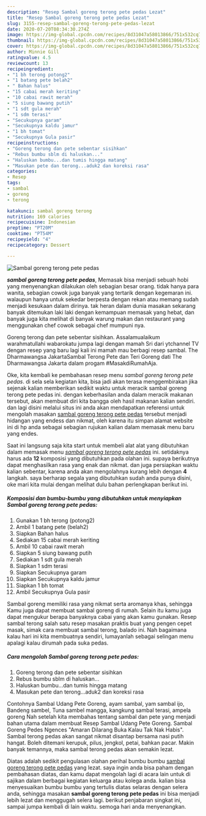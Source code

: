 ```yaml
---
description: "Resep Sambal goreng terong pete pedas Lezat"
title: "Resep Sambal goreng terong pete pedas Lezat"
slug: 3155-resep-sambal-goreng-terong-pete-pedas-lezat
date: 2020-07-20T08:34:30.274Z
image: https://img-global.cpcdn.com/recipes/8d31047a58013866/751x532cq70/sambal-goreng-terong-pete-pedas-foto-resep-utama.jpg
thumbnail: https://img-global.cpcdn.com/recipes/8d31047a58013866/751x532cq70/sambal-goreng-terong-pete-pedas-foto-resep-utama.jpg
cover: https://img-global.cpcdn.com/recipes/8d31047a58013866/751x532cq70/sambal-goreng-terong-pete-pedas-foto-resep-utama.jpg
author: Minnie Gill
ratingvalue: 4.5
reviewcount: 13
recipeingredient:
- "1 bh terong potong2"
- "1 batang pete belah2"
- " Bahan halus"
- "15 cabai merah keriting"
- "10 cabai rawit merah"
- "5 siung bawang putih"
- "1 sdt gula merah"
- "1 sdm terasi"
- "Secukupnya garam"
- "Secukupnya kaldu jamur"
- "1 bh tomat"
- "Secukupnya Gula pasir"
recipeinstructions:
- "Goreng terong dan pete sebentar sisihkan"
- "Rebus bumbu sblm di haluskan..."
- "Haluskan bumbu...dan tumis hingga matang"
- "Masukan pete dan terong...aduk2 dan koreksi rasa"
categories:
- Resep
tags:
- sambal
- goreng
- terong

katakunci: sambal goreng terong 
nutrition: 169 calories
recipecuisine: Indonesian
preptime: "PT20M"
cooktime: "PT54M"
recipeyield: "4"
recipecategory: Dessert

---
```



![Sambal goreng terong pete pedas](https://img-global.cpcdn.com/recipes/8d31047a58013866/751x532cq70/sambal-goreng-terong-pete-pedas-foto-resep-utama.jpg)

<b><i>sambal goreng terong pete pedas</i></b>, Memasak bisa menjadi sebuah hobi yang menyenangkan dilakukan oleh sebagian besar orang. tidak hanya para wanita, sebagian cowok juga banyak yang tertarik dengan kegemaran ini. walaupun hanya untuk sekedar berpesta dengan rekan atau memang sudah menjadi kesukaan dalam dirinya. tak heran dalam dunia masakan sekarang banyak ditemukan laki laki dengan kemampuan memasak yang hebat, dan banyak juga kita melihat di banyak warung makan dan restaurant yang menggunakan chef cowok sebagai chef mumpuni nya.

Goreng terong dan pete sebentar sisihkan. Assalamualaikum warahmatullahi wabarokatu jumpa lagi dengan mamah Sri dari ytchannel TV dengan resep yang baru lagi kali ini mamah mau berbagi resep sambal. The Dharmawangsa JakartaSambal Terong Pete dan Teri Goreng dati The Dharmawangsa Jakarta dalam progam #MasakdiRumahAja.

Oke, kita kembali ke pembahasan resep menu <i>sambal goreng terong pete pedas</i>. di sela sela kegiatan kita, bisa jadi akan terasa menggembirakan jika sejenak kalian memberikan sedikit waktu untuk meracik sambal goreng terong pete pedas ini. dengan keberhasilan anda dalam meracik makanan tersebut, akan membuat diri kita bangga oleh hasil makanan kalian sendiri. dan lagi disini melalui situs ini anda akan mendapatkan referensi untuk mengolah masakan <u>sambal goreng terong pete pedas</u> tersebut menjadi hidangan yang endess dan nikmat, oleh karena itu simpan alamat website ini di hp anda sebagai sebagian rujukan kalian dalam memasak menu baru yang endes.


Saat ini langsung saja kita start untuk membeli alat alat yang dibutuhkan dalam memasak menu <u><i>sambal goreng terong pete pedas</i></u> ini. setidaknya harus ada <b>12</b> komposisi yang dibutuhkan pada olahan ini. supaya berikutnya dapat menghasilkan rasa yang enak dan nikmat. dan juga persiapkan waktu kalian sebentar, karena anda akan mengolahnya kurang lebih dengan <b>4</b> langkah. saya berharap segala yang dibutuhkan sudah anda punya disini, oke mari kita mulai dengan melihat dulu bahan perlengkapan berikut ini.

<!--inarticleads1-->

##### Komposisi dan bumbu-bumbu yang dibutuhkan untuk menyiapkan Sambal goreng terong pete pedas:

1. Gunakan 1 bh terong (potong2)
1. Ambil 1 batang pete (belah2)
1. Siapkan  Bahan halus
1. Sediakan 15 cabai merah keriting
1. Ambil 10 cabai rawit merah
1. Siapkan 5 siung bawang putih
1. Sediakan 1 sdt gula merah
1. Siapkan 1 sdm terasi
1. Siapkan Secukupnya garam
1. Siapkan Secukupnya kaldu jamur
1. Siapkan 1 bh tomat
1. Ambil Secukupnya Gula pasir


Sambal goreng memiliki rasa yang nikmat serta aromanya khas, sehingga Kamu juga dapat membuat sambal goreng di rumah. Selain itu kamu juga dapat mengukur berapa banyaknya cabai yang akan kamu gunakan. Resep sambal terong salah satu resep masakan praktis buat yang pengen cepet masak, simak cara membuat sambal terong, balado ini. Nah bagaimana kalau hari ini kita membuatnya sendiri, lumayanlah sebagai selingan menu apalagi kalau dirumah pada suka pedas. 

<!--inarticleads2-->

##### Cara mengolah Sambal goreng terong pete pedas:

1. Goreng terong dan pete sebentar sisihkan
1. Rebus bumbu sblm di haluskan...
1. Haluskan bumbu...dan tumis hingga matang
1. Masukan pete dan terong...aduk2 dan koreksi rasa


Contohnya Sambal Udang Pete Goreng, ayam sambal, yam sambal ijo, Bandeng sambel, Tuna sambel mangga, kangkung sambal terasi, ampela goreng Nah setelah kita membahas tentang sambal dan pete yang menjadi bahan utama dalam membuat Resep Sambal Udang Pete Goreng. Sambal Goreng Pedes Ngences &#34;Amaran Dilarang Buka Kalau Tak Nak Habis&#34;. Sambal terong pedas akan sangat nikmat disantap bersama nasi putih hangat. Boleh ditemani kerupuk, pilus, jengkol, petai, bahkan pacar. Makin banyak temannya, maka sambal terong pedas akan semakin lezat. 

Diatas adalah sedikit pengulasan olahan perihal bumbu bumbu <u>sambal goreng terong pete pedas</u> yang lezat. saya ingin anda bisa paham dengan pembahasan diatas, dan kamu dapat mengolah lagi di acara lain untuk di sajikan dalam berbagai kegiatan keluarga atau kolega anda. kalian bisa menyesuaikan bumbu bumbu yang tertulis diatas selaras dengan selera anda, sehingga masakan <b>sambal goreng terong pete pedas</b> ini bisa menjadi lebih lezat dan menggugah selera lagi. berikut penjabaran singkat ini, sampai jumpa kembali di lain waktu. semoga hari anda menyenangkan.
